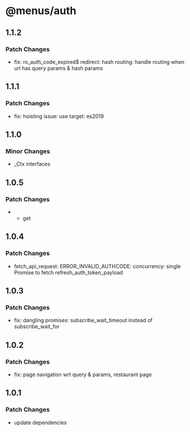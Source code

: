# @menus/auth

## 1.1.2

### Patch Changes

- fix: ro_auth_code_expired\$ redirect: hash routing: handle routing when url has query params & hash params

## 1.1.1

### Patch Changes

- fix: hoisting issue: use target: es2019

## 1.1.0

### Minor Changes

- \_Ctx interfaces

## 1.0.5

### Patch Changes

- - get

## 1.0.4

### Patch Changes

- fetch_api_request: ERROR_INVALID_AUTHCODE: concurrency: single Promise to fetch refresh_auth_token_payload

## 1.0.3

### Patch Changes

- fix: dangling promises: subscribe_wait_timeout instead of subscribe_wait_for

## 1.0.2

### Patch Changes

- fix: page navigation wrt query & params, restaurant page

## 1.0.1

### Patch Changes

- update dependencies
